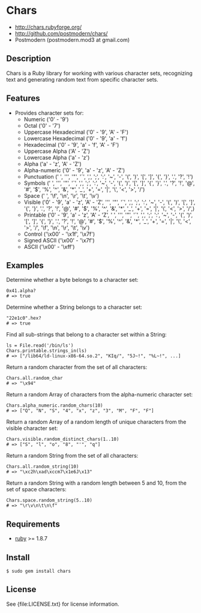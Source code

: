 # Chars

* http://chars.rubyforge.org/
* http://github.com/postmodern/chars/
* Postmodern (postmodern.mod3 at gmail.com)

## Description

Chars is a Ruby library for working with various character sets,
recognizing text and generating random text from specific character sets.

## Features

* Provides character sets for:
  * Numeric ('0' - '9')
  * Octal ('0' - '7')
  * Uppercase Hexadecimal ('0' - '9', 'A' - 'F')
  * Lowercase Hexadecimal ('0' - '9', 'a' - 'f')
  * Hexadecimal ('0' - '9', 'a' - 'f', 'A' - 'F')
  * Uppercase Alpha ('A' - 'Z')
  * Lowercase Alpha ('a' - 'z')
  * Alpha ('a' - 'z', 'A' - 'Z')
  * Alpha-numeric ('0' - '9', 'a' - 'z', 'A' - 'Z')
  * Punctuation (' ', '\'', '"', '`', ',', ';', ':', '~', '-', '(', ')',
    '[', ']', '{', '}', '.', '?', '!')
  * Symbols (' ', '\'', '"', '`', ',', ';', ':', '~', '-', '(', ')',
    '[', ']', '{', '}', '.', '?', '!', '@', '#', '$', '%', '^', '&', '*',
    '_', '+', '=', '|', '\\', '<', '>', '/')
  * Space (' ', '\f', '\n', '\r', '\t', '\v')
  * Visible ('0' - '9', 'a' - 'z', 'A' - 'Z', '\'', '"', '`', ',',
    ';', ':', '~', '-', '(', ')', '[', ']', '{', '}', '.', '?', '!', '@',
    '#', '$', '%', '^', '&', '*', '_', '+', '=', '|', '\\', '<', '>', '/',)
  * Printable ('0' - '9', 'a' - 'z', 'A' - 'Z', ' ', '\'', '"', '`', ',',
    ';', ':', '~', '-', '(', ')', '[', ']', '{', '}', '.', '?', '!', '@',
    '#', '$', '%', '^', '&', '*', '_', '+', '=', '|', '\\', '<', '>', '/',
    '\f', '\n', '\r', '\t', '\v')
  * Control ('\x00' - '\x1f', '\x7f')
  * Signed ASCII ('\x00' - '\x7f')
  * ASCII ('\x00' - '\xff')

## Examples

Determine whether a byte belongs to a character set:

    0x41.alpha?
    # => true

Determine whether a String belongs to a character set:

    "22e1c0".hex?
    # => true

Find all sub-strings that belong to a character set within a String:

    ls = File.read('/bin/ls')
    Chars.printable.strings_in(ls)
    # => ["/lib64/ld-linux-x86-64.so.2", "KIq/", "5J~!", "%L~!", ...]

Return a random character from the set of all characters:

    Chars.all.random_char
    # => "\x94"

Return a random Array of characters from the alpha-numeric character set:

    Chars.alpha_numeric.random_chars(10)
    # => ["Q", "N", "S", "4", "x", "z", "3", "M", "F", "F"]

Return a random Array of a random length of unique characters from the
visible character set:

    Chars.visible.random_distinct_chars(1..10)
    # => ["S", "l", "o", "8", "'", "q"]

Return a random String from the set of all characters:

    Chars.all.random_string(10)
    # => "\xc2h\xad\xccm7\x1e6J\x13"

Return a random String with a random length between 5 and 10, from the
set of space characters:

    Chars.space.random_string(5..10)
    # => "\r\v\n\t\n\f"

## Requirements

* [ruby](http://www.ruby-lang.org/) >= 1.8.7

## Install

    $ sudo gem install chars

## License

See {file:LICENSE.txt} for license information.

